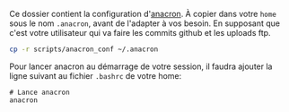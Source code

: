 Ce dossier contient la configuration d'[anacron][]. À copier dans votre `home` sous le nom `.anacron`,
avant de l'adapter à vos besoin. En supposant que c'est votre utilisateur qui va faire les commits 
github et les uploads ftp.

```bash
cp -r scripts/anacron_conf ~/.anacron
```

Pour lancer anacron au démarrage de votre session, il faudra ajouter la ligne suivant au fichier `.bashrc` de votre home:
```
# Lance anacron
anacron
```

[anacron]:http://www.delafond.org/traducmanfr/man/man8/anacron.8.html
